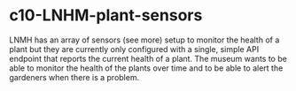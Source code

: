 # c10-LNHM-plant-sensors
LNMH has an array of sensors (see more) setup to monitor the health of a plant but they are currently only configured with a single, simple API endpoint that reports the current health of a plant. The museum wants to be able to monitor the health of the plants over time and to be able to alert the gardeners when there is a problem.
